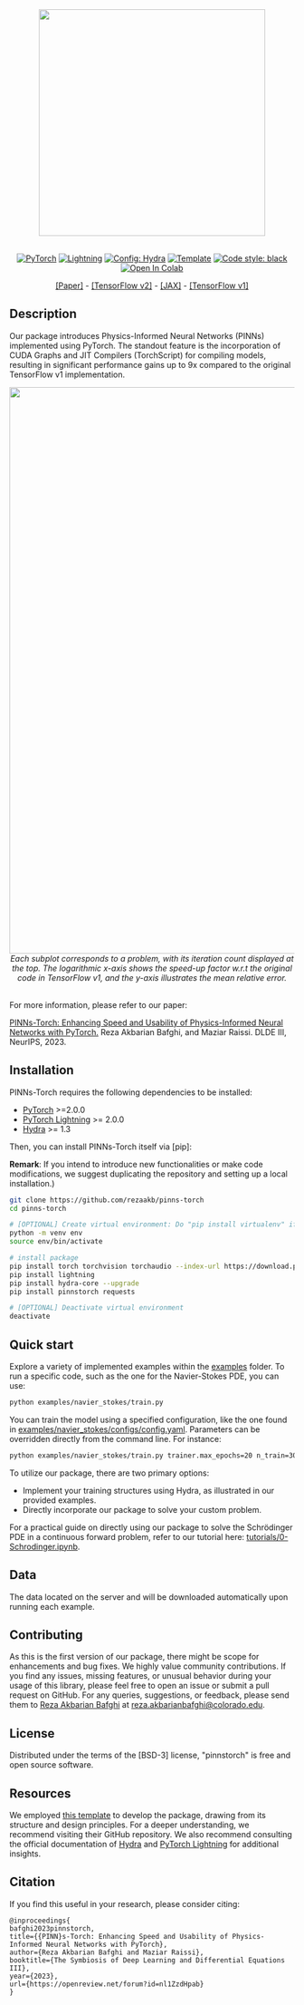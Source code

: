 <div align="center">

<img src="http://drive.google.com/uc?export=view&id=1Sqz8yYnij-7Vjl-4laOxBBCdhE0eDCDe" width="400">
</br>
</br>

<a href="https://pytorch.org/get-started/locally/"><img alt="PyTorch" src="https://img.shields.io/badge/PyTorch-ee4c2c?logo=pytorch&logoColor=white"></a>
<a href="https://pytorchlightning.ai/"><img alt="Lightning" src="https://img.shields.io/badge/-Lightning-792ee5?logo=pytorchlightning&logoColor=white"></a>
<a href="https://hydra.cc/"><img alt="Config: Hydra" src="https://img.shields.io/badge/Config-Hydra-89b8cd"></a>
<a href="https://github.com/ashleve/lightning-hydra-template"><img alt="Template" src="https://img.shields.io/badge/-Lightning--Hydra--Template-017F2F?style=flat&logo=github&labelColor=gray"></a>
[![Code style: black](https://img.shields.io/badge/code%20style-black-000000.svg)](https://github.com/psf/black)
[![Open In Colab](https://colab.research.google.com/assets/colab-badge.svg)](https://colab.research.google.com/github/rezaakb/pinns-torch/blob/main/tutorials/0-Schrodinger.ipynb)

<a href="https://openreview.net/forum?id=nl1ZzdHpab">[Paper]</a> - <a href="https://github.com/rezaakb/pinns-tf2">[TensorFlow v2]</a> - <a href="https://github.com/rezaakb/pinns-jax">[JAX]</a> - <a href="https://github.com/maziarraissi/PINNs">[TensorFlow v1]</a>
</div>

## Description

Our package introduces Physics-Informed Neural Networks (PINNs) implemented using PyTorch. The standout feature is the incorporation of CUDA Graphs and JIT Compilers (TorchScript) for compiling models, resulting in significant performance gains up to 9x compared to the original TensorFlow v1 implementation.

<div align="center">
<img src="http://drive.google.com/uc?export=view&id=1WVZSSQwFAyNAkSqNgvZqok2vkPhpoERy" width="1000">
</br>
<em>Each subplot corresponds to a problem, with its iteration count displayed at the
top. The logarithmic x-axis shows the speed-up factor w.r.t the original code in TensorFlow v1, and the y-axis illustrates the mean relative error.</em>
</div>
</br>


For more information, please refer to our paper:

<a href="https://openreview.net/forum?id=nl1ZzdHpab">PINNs-Torch: Enhancing Speed and Usability of Physics-Informed Neural Networks with PyTorch.</a> Reza Akbarian Bafghi, and Maziar Raissi. DLDE III, NeurIPS, 2023.

## Installation

PINNs-Torch requires the following dependencies to be installed:

- [PyTorch](https://pytorch.org) >=2.0.0
- [PyTorch Lightning](https://lightning.ai/) >= 2.0.0
- [Hydra](https://hydra.cc/docs/intro/) >= 1.3

Then, you can install PINNs-Torch itself via \[pip\]:

**Remark**: If you intend to introduce new functionalities or make code modifications, we suggest duplicating the repository and setting up a local installation.)

```bash
git clone https://github.com/rezaakb/pinns-torch
cd pinns-torch

# [OPTIONAL] Create virtual environment: Do "pip install virtualenv" if you have not installed it yet.
python -m venv env
source env/bin/activate

# install package
pip install torch torchvision torchaudio --index-url https://download.pytorch.org/whl/cu118
pip install lightning
pip install hydra-core --upgrade
pip install pinnstorch requests

# [OPTIONAL] Deactivate virtual environment
deactivate
```

## Quick start

Explore a variety of implemented examples within the [examples](examples) folder. To run a specific code, such as the one for the Navier-Stokes PDE, you can use:

```bash
python examples/navier_stokes/train.py
```

You can train the model using a specified configuration, like the one found in [examples/navier_stokes/configs/config.yaml](examples/navier_stokes/configs/config.yaml). Parameters can be overridden directly from the command line. For instance:

```bash
python examples/navier_stokes/train.py trainer.max_epochs=20 n_train=3000
```

To utilize our package, there are two primary options:

- Implement your training structures using Hydra, as illustrated in our provided examples.
- Directly incorporate our package to solve your custom problem.

For a practical guide on directly using our package to solve the Schrödinger PDE in a continuous forward problem, refer to our tutorial here: [tutorials/0-Schrodinger.ipynb](tutorials/0-Schrodinger.ipynb).

## Data

The data located on the server and will be downloaded automatically upon running each example.

## Contributing

As this is the first version of our package, there might be scope for enhancements and bug fixes. We highly value community contributions. If you find any issues, missing features, or unusual behavior during your usage of this library, please feel free to open an issue or submit a pull request on GitHub. For any queries, suggestions, or feedback, please send them to [Reza Akbarian Bafghi](https://www.linkedin.com/in/rezaakbarian/) at [reza.akbarianbafghi@colorado.edu](mailto:reza.akbarianbafghi@colorado.edu).

## License

Distributed under the terms of the \[BSD-3\] license, "pinnstorch" is free and open source software.

## Resources

We employed [this template](https://github.com/ashleve/lightning-hydra-template) to develop the package, drawing from its structure and design principles. For a deeper understanding, we recommend visiting their GitHub repository. We also recommend consulting the official documentation of [Hydra](https://hydra.cc/docs/intro/) and [PyTorch Lightning](https://lightning.ai/) for additional insights.


## Citation
If you find this useful in your research, please consider citing:
```
@inproceedings{
bafghi2023pinnstorch,
title={{PINN}s-Torch: Enhancing Speed and Usability of Physics-Informed Neural Networks with PyTorch},
author={Reza Akbarian Bafghi and Maziar Raissi},
booktitle={The Symbiosis of Deep Learning and Differential Equations III},
year={2023},
url={https://openreview.net/forum?id=nl1ZzdHpab}
}
```
